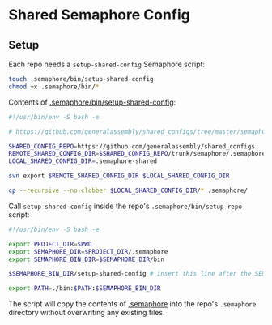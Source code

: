 # Shared Semaphore Config

## Setup

Each repo needs a `setup-shared-config` Semaphore script:

``` bash
touch .semaphore/bin/setup-shared-config
chmod +x .semaphore/bin/*
```

Contents of [.semaphore/bin/setup-shared-config](https://github.com/generalassembly/shared_configs/tree/master/semaphore/templates/bin/setup-shared-config):

``` bash
#!/usr/bin/env -S bash -e

# https://github.com/generalassembly/shared_configs/tree/master/semaphore

SHARED_CONFIG_REPO=https://github.com/generalassembly/shared_configs
REMOTE_SHARED_CONFIG_DIR=$SHARED_CONFIG_REPO/trunk/semaphore/.semaphore
LOCAL_SHARED_CONFIG_DIR=.semaphore-shared

svn export $REMOTE_SHARED_CONFIG_DIR $LOCAL_SHARED_CONFIG_DIR

cp --recursive --no-clobber $LOCAL_SHARED_CONFIG_DIR/* .semaphore/

```

Call `setup-shared-config` inside the repo's `.semaphore/bin/setup-repo` script:

``` bash
#!/usr/bin/env -S bash -e

export PROJECT_DIR=$PWD
export SEMAPHORE_DIR=$PROJECT_DIR/.semaphore
export SEMAPHORE_BIN_DIR=$SEMAPHORE_DIR/bin

$SEMAPHORE_BIN_DIR/setup-shared-config # insert this line after the SEMAPHORE_BIN_DIR export above

export PATH=./bin:$PATH:$SEMAPHORE_BIN_DIR
```

The script will copy the contents of [.semaphore](https://github.com/generalassembly/shared_configs/tree/master/semaphore/.semaphore)
into the repo's `.semaphore` directory without overwriting any existing files.
